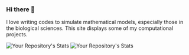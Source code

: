 ### Hi there 👋

I love writing codes to simulate mathematical models, especially those in the biological sciences. This site displays some of my computational projects. 

<!--
**voduchuy/voduchuy** is a ✨ _special_ ✨ repository because its `README.md` (this file) appears on your GitHub profile.

Here are some ideas to get you started:
- 🔭 I’m currently working on ...
- 🌱 I’m currently learning software design principles. 
- 👯 I’m looking to collaborate on fast numerical algorithms in Julia.
- ⚡ Fun fact: My Starbucks name is Henry. 
- 🤔 I’m looking for help with ...
- 💬 Ask me about ...
- 📫 How to reach me: ...
- 😄 Pronouns: ...
-->

![Your Repository's Stats](https://github-readme-stats.vercel.app/api?username=voduchuy&show_icons=true)
![Your Repository's Stats](https://github-readme-stats.vercel.app/api/top-langs/?username=voduchuy&theme=blue-green)

